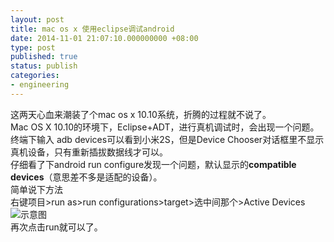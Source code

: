 ```yaml
---
layout: post
title: mac os x 使用eclipse调试android
date: 2014-11-01 21:07:10.000000000 +08:00
type: post
published: true
status: publish
categories:
- engineering
---
```

这两天心血来潮装了个mac os x 10.10系统，折腾的过程就不说了。   
Mac OS X 10.10的环境下，Eclipse+ADT，进行真机调试时，会出现一个问题。   
终端下输入 adb devices可以看到小米2S，但是Device Chooser对话框里不显示真机设备，只有重新插拔数据线才可以。   
仔细看了下android run configure发现一个问题，默认显示的**compatible devices**（意思差不多是适配的设备）。   
简单说下方法   
右键项目>run as>run configurations>target>选中间那个>Active Devices
![示意图](https://og5r5kasb.qnssl.com/wp-content/uploads/2014/11/%E5%B1%8F%E5%B9%95%E5%BF%AB%E7%85%A7-2014-11-01-%E4%B8%8B%E5%8D%889.05.42.jpg)   
再次点击run就可以了。